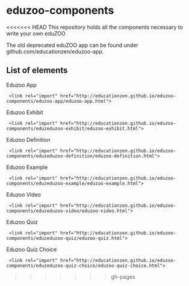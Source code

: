 eduzoo-components
=================

<<<<<<< HEAD
This repository holds all the components necessary to write your own eduZOO

The old deprecated eduZOO app can be found under github.com/educationzen/eduzoo-app.

List of elements
-------------------

Eduzoo App

` <link rel="import" href="http://educationzen.github.io/eduzoo-components/eduzoo-app/eduzoo-app.html">`

Eduzoo Exhibit

` <link rel="import" href="http://educationzen.github.io/eduzoo-components/eduzeduzoo-exhibit/eduzoo-exhibit.html">`


Eduzoo Definition

` <link rel="import" href="http://educationzen.github.io/eduzoo-components/eduzeduzoo-definition/eduzoo-definition.html">`


Eduzoo Example

` <link rel="import" href="http://educationzen.github.io/eduzoo-components/eduzeduzoo-example/eduzoo-example.html">`

Eduzoo Video

` <link rel="import" href="http://educationzen.github.io/eduzoo-components/eduzeduzoo-video/eduzoo-video.html">`


Eduzoo Quiz

` <link rel="import" href="http://educationzen.github.io/eduzoo-components/eduzeduzoo-quiz/eduzoo-quiz.html">`

Eduzoo Quiz Choice

` <link rel="import" href="http://educationzen.github.io/eduzoo-components/eduzeduzoo-quiz-choice/eduzoo-quiz-choice.html">`

>>>>>>> gh-pages
